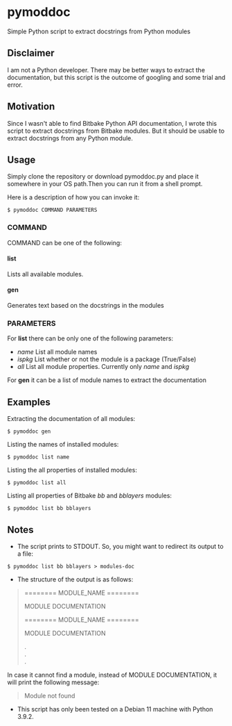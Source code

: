 # pymoddoc
Simple Python script to extract docstrings from Python modules

## Disclaimer
I am not a Python developer. There may be better ways to extract the documentation, but this script is the outcome of googling and some trial and error.

## Motivation
Since I wasn't able to find Bitbake Python API documentation, I wrote this script to extract docstrings from Bitbake modules. But it should be usable to extract docstrings from any Python module.

## Usage
Simply clone the repository or download pymoddoc.py and place it somewhere in your OS path.Then you can run it from a shell prompt.

Here is a description of how you can invoke it:

```
$ pymoddoc COMMAND PARAMETERS
``` 

### COMMAND
COMMAND can be one of the following:

#### list
Lists all available modules.

#### gen
Generates text based on the docstrings in the modules

### PARAMETERS
For  **list** there can be only one of the following parameters:

- *name* List all module names
- *ispkg* List whether or not the module is a package (True/False)
- *all* List all module properties. Currently only *name* and *ispkg*

For **gen** it can be a list of module names to extract the documentation

## Examples

Extracting the documentation of all modules:

```
$ pymoddoc gen
```

Listing the names of installed modules:

```
$ pymoddoc list name
```

Listing the all properties of installed modules:

```
$ pymoddoc list all
```

Listing all properties of Bitbake *bb* and *bblayers* modules:

```
$ pymoddoc list bb bblayers
```

## Notes
- The script prints to STDOUT. So, you might want to redirect its output to a file:

```
$ pymoddoc list bb bblayers > modules-doc
```
- The structure of the output is as follows:

> ======== MODULE_NAME ========
>
> MODULE DOCUMENTATION
>
> ======== MODULE_NAME ========
>
> MODULE DOCUMENTATION
>
> .  
> .  
> .

In case it cannot find a module, instead of MODULE DOCUMENTATION, it will print the following message:

> Module not found

- This script has only been tested on a Debian 11 machine with Python 3.9.2.
